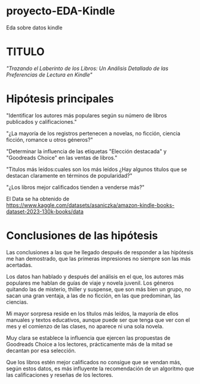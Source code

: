# proyecto-EDA-Kindle
Eda sobre datos kindle
# TITULO
*"Trazando el Laberinto de los Libros: Un Análisis Detallado de las Preferencias de Lectura en Kindle"*
# Hipótesis principales

"Identificar los autores más populares según su número de libros publicados y calificaciones."

"¿La mayoría de los registros pertenecen a novelas, no ficción, ciencia ficción, romance u otros géneros?"

"Determinar la influencia de las etiquetas "Elección destacada" y "Goodreads Choice" en las ventas de libros."

"Titulos más leídos:cuales son los más leídos ¿Hay algunos titulos que se destacan claramente en términos de popularidad?"

"¿Los libros mejor calificados tienden a venderse más?"

El Data se ha obtenido de https://www.kaggle.com/datasets/asaniczka/amazon-kindle-books-dataset-2023-130k-books/data

# Conclusiones de las hipótesis
Las conclusiones a las que he llegado después de responder a las hipótesis me han demostrado, que las primeras impresiones no siempre son las más acertadas. 

Los datos han hablado y después del análisis en el que, los autores más populares me hablan de guías de viaje y novela juvenil.
Los géneros quitando las de misterio, thiller y suspense, que son más bien un grupo, no sacan una gran ventaja, a las de no ficción, en las que predominan, las ciencias.

Mi mayor sorpresa reside en los títulos más leídos, la mayoría de ellos manuales y textos educativos, aunque puede ser que tenga que ver con el mes y el comienzo de las clases, no aparece ni una sola novela.

Muy clara se establece la influencia que ejercen las propuestas de Goodreads Choice a los lectores, prácticamente más de la mitad se decantan por esa selección.

Que los libros estén mejor calificados no consigue que se vendan más, según estos datos, es más influyente la recomendación de un algoritmo que las calificaciones y reseñas de los lectores.
